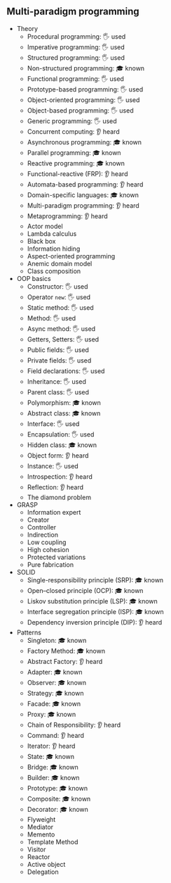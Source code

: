 ## Multi-paradigm programming

- Theory
  - Procedural programming: 🖐️ used
  - Imperative programming: 🖐️ used
  - Structured programming: 🖐️ used
  - Non-structured programming: 🎓 known
  - Functional programming: 🖐️ used
  - Prototype-based programming: 🖐️ used
  - Object-oriented programming: 🖐️ used
  - Object-based programming: 🖐️ used
  - Generic programming: 🖐️ used
  - Concurrent computing: 👂 heard
  - Asynchronous programming: 🎓 known
  - Parallel programming: 🎓 known
  - Reactive programming: 🎓 known
  - Functional-reactive (FRP): 👂 heard
  - Automata-based programming: 👂 heard
  - Domain-specific languages: 🎓 known
  - Multi-paradigm programming: 👂 heard
  - Metaprogramming: 👂 heard
  - Actor model
  - Lambda calculus
  - Black box
  - Information hiding
  - Aspect-oriented programming
  - Anemic domain model
  - Class composition
- OOP basics
  - Constructor: 🖐️ used
  - Operator `new`: 🖐️ used
  - Static method: 🖐️ used
  - Method: 🖐️ used
  - Async method: 🖐️ used
  - Getters, Setters: 🖐️ used
  - Public fields: 🖐️ used
  - Private fields: 🖐️ used
  - Field declarations: 🖐️ used
  - Inheritance: 🖐️ used
  - Parent class: 🖐️ used
  - Polymorphism: 🎓 known
  - Abstract class: 🎓 known
  - Interface: 🖐️ used
  - Encapsulation: 🖐️ used
  - Hidden class: 🎓 known
  - Object form: 👂 heard
  - Instance: 🖐️ used
  - Introspection: 👂 heard
  - Reflection: 👂 heard
  - The diamond problem
- GRASP
    - Information expert
    - Creator
  - Controller
  - Indirection
  - Low coupling
  - High cohesion
  - Protected variations
  - Pure fabrication
- SOLID
  - Single-responsibility principle (SRP): 🎓 known
  - Open–closed principle (OCP): 🎓 known
  - Liskov substitution principle (LSP): 🎓 known
  - Interface segregation principle (ISP): 🎓 known
  - Dependency inversion principle (DIP): 👂 heard
- Patterns
  - Singleton: 🎓 known
  - Factory Method: 🎓 known
  - Abstract Factory: 👂 heard
  - Adapter: 🎓 known
  - Observer: 🎓 known
  - Strategy: 🎓 known
  - Facade: 🎓 known
  - Proxy: 🎓 known
  - Chain of Responsibility: 👂 heard
  - Command: 👂 heard
  - Iterator: 👂 heard
  - State: 🎓 known
  - Bridge: 🎓 known
  - Builder: 🎓 known
  - Prototype: 🎓 known
  - Composite: 🎓 known
  - Decorator: 🎓 known
  - Flyweight
  - Mediator
  - Memento
  - Template Method
  - Visitor
  - Reactor
  - Active object
  - Delegation
